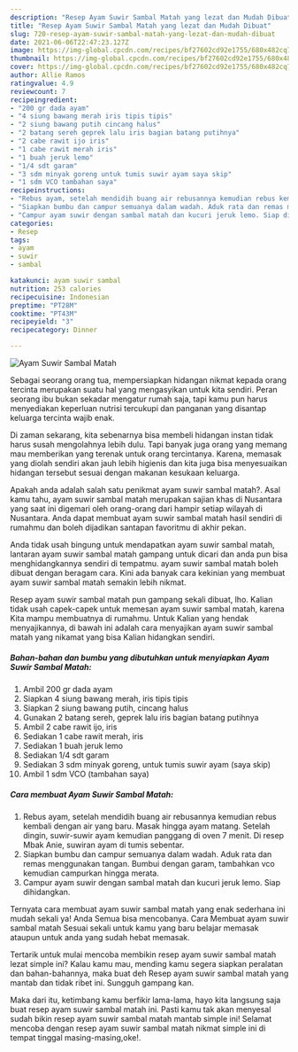 ```yaml
---
description: "Resep Ayam Suwir Sambal Matah yang lezat dan Mudah Dibuat"
title: "Resep Ayam Suwir Sambal Matah yang lezat dan Mudah Dibuat"
slug: 720-resep-ayam-suwir-sambal-matah-yang-lezat-dan-mudah-dibuat
date: 2021-06-06T22:47:23.127Z
image: https://img-global.cpcdn.com/recipes/bf27602cd92e1755/680x482cq70/ayam-suwir-sambal-matah-foto-resep-utama.jpg
thumbnail: https://img-global.cpcdn.com/recipes/bf27602cd92e1755/680x482cq70/ayam-suwir-sambal-matah-foto-resep-utama.jpg
cover: https://img-global.cpcdn.com/recipes/bf27602cd92e1755/680x482cq70/ayam-suwir-sambal-matah-foto-resep-utama.jpg
author: Allie Ramos
ratingvalue: 4.9
reviewcount: 7
recipeingredient:
- "200 gr dada ayam"
- "4 siung bawang merah iris tipis tipis"
- "2 siung bawang putih cincang halus"
- "2 batang sereh geprek lalu iris bagian batang putihnya"
- "2 cabe rawit ijo iris"
- "1 cabe rawit merah iris"
- "1 buah jeruk lemo"
- "1/4 sdt garam"
- "3 sdm minyak goreng untuk tumis suwir ayam saya skip"
- "1 sdm VCO tambahan saya"
recipeinstructions:
- "Rebus ayam, setelah mendidih buang air rebusannya kemudian rebus kembali dengan air yang baru. Masak hingga ayam matang. Setelah dingin, suwir-suwir ayam kemudian panggang di oven 7 menit. Di resep Mbak Anie, suwiran ayam di tumis sebentar."
- "Siapkan bumbu dan campur semuanya dalam wadah. Aduk rata dan remas menggunakan tangan. Bumbui dengan garam, tambahkan vco kemudian campurkan hingga merata."
- "Campur ayam suwir dengan sambal matah dan kucuri jeruk lemo. Siap dihidangkan."
categories:
- Resep
tags:
- ayam
- suwir
- sambal

katakunci: ayam suwir sambal 
nutrition: 253 calories
recipecuisine: Indonesian
preptime: "PT28M"
cooktime: "PT43M"
recipeyield: "3"
recipecategory: Dinner

---
```



![Ayam Suwir Sambal Matah](https://img-global.cpcdn.com/recipes/bf27602cd92e1755/680x482cq70/ayam-suwir-sambal-matah-foto-resep-utama.jpg)

Sebagai seorang orang tua, mempersiapkan hidangan nikmat kepada orang tercinta merupakan suatu hal yang mengasyikan untuk kita sendiri. Peran seorang ibu bukan sekadar mengatur rumah saja, tapi kamu pun harus menyediakan keperluan nutrisi tercukupi dan panganan yang disantap keluarga tercinta wajib enak.

Di zaman  sekarang, kita sebenarnya bisa membeli hidangan instan tidak harus susah mengolahnya lebih dulu. Tapi banyak juga orang yang memang mau memberikan yang terenak untuk orang tercintanya. Karena, memasak yang diolah sendiri akan jauh lebih higienis dan kita juga bisa menyesuaikan hidangan tersebut sesuai dengan makanan kesukaan keluarga. 



Apakah anda adalah salah satu penikmat ayam suwir sambal matah?. Asal kamu tahu, ayam suwir sambal matah merupakan sajian khas di Nusantara yang saat ini digemari oleh orang-orang dari hampir setiap wilayah di Nusantara. Anda dapat membuat ayam suwir sambal matah hasil sendiri di rumahmu dan boleh dijadikan santapan favoritmu di akhir pekan.

Anda tidak usah bingung untuk mendapatkan ayam suwir sambal matah, lantaran ayam suwir sambal matah gampang untuk dicari dan anda pun bisa menghidangkannya sendiri di tempatmu. ayam suwir sambal matah boleh dibuat dengan beragam cara. Kini ada banyak cara kekinian yang membuat ayam suwir sambal matah semakin lebih nikmat.

Resep ayam suwir sambal matah pun gampang sekali dibuat, lho. Kalian tidak usah capek-capek untuk memesan ayam suwir sambal matah, karena Kita mampu membuatnya di rumahmu. Untuk Kalian yang hendak menyajikannya, di bawah ini adalah cara menyajikan ayam suwir sambal matah yang nikamat yang bisa Kalian hidangkan sendiri.

<!--inarticleads1-->

##### Bahan-bahan dan bumbu yang dibutuhkan untuk menyiapkan Ayam Suwir Sambal Matah:

1. Ambil 200 gr dada ayam
1. Siapkan 4 siung bawang merah, iris tipis tipis
1. Siapkan 2 siung bawang putih, cincang halus
1. Gunakan 2 batang sereh, geprek lalu iris bagian batang putihnya
1. Ambil 2 cabe rawit ijo, iris
1. Sediakan 1 cabe rawit merah, iris
1. Sediakan 1 buah jeruk lemo
1. Sediakan 1/4 sdt garam
1. Sediakan 3 sdm minyak goreng, untuk tumis suwir ayam (saya skip)
1. Ambil 1 sdm VCO (tambahan saya)




<!--inarticleads2-->

##### Cara membuat Ayam Suwir Sambal Matah:

1. Rebus ayam, setelah mendidih buang air rebusannya kemudian rebus kembali dengan air yang baru. Masak hingga ayam matang. Setelah dingin, suwir-suwir ayam kemudian panggang di oven 7 menit. Di resep Mbak Anie, suwiran ayam di tumis sebentar.
1. Siapkan bumbu dan campur semuanya dalam wadah. Aduk rata dan remas menggunakan tangan. Bumbui dengan garam, tambahkan vco kemudian campurkan hingga merata.
1. Campur ayam suwir dengan sambal matah dan kucuri jeruk lemo. Siap dihidangkan.




Ternyata cara membuat ayam suwir sambal matah yang enak sederhana ini mudah sekali ya! Anda Semua bisa mencobanya. Cara Membuat ayam suwir sambal matah Sesuai sekali untuk kamu yang baru belajar memasak ataupun untuk anda yang sudah hebat memasak.

Tertarik untuk mulai mencoba membikin resep ayam suwir sambal matah lezat simple ini? Kalau kamu mau, mending kamu segera siapkan peralatan dan bahan-bahannya, maka buat deh Resep ayam suwir sambal matah yang mantab dan tidak ribet ini. Sungguh gampang kan. 

Maka dari itu, ketimbang kamu berfikir lama-lama, hayo kita langsung saja buat resep ayam suwir sambal matah ini. Pasti kamu tak akan menyesal sudah bikin resep ayam suwir sambal matah mantab simple ini! Selamat mencoba dengan resep ayam suwir sambal matah nikmat simple ini di tempat tinggal masing-masing,oke!.

